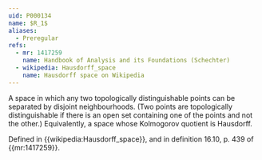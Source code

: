 ```yaml
---
uid: P000134
name: $R_1$
aliases:
  - Preregular
refs:
  - mr: 1417259
    name: Handbook of Analysis and its Foundations (Schechter)
  - wikipedia: Hausdorff_space
    name: Hausdorff space on Wikipedia
---
```


A space in which any two topologically distinguishable points can be separated by disjoint neighbourhoods. (Two points are topologically distinguishable if there is an open set containing one of the points and not the other.)  Equivalently, a space whose Kolmogorov quotient is Hausdorff.

Defined in {{wikipedia:Hausdorff_space}}, and in definition 16.10, p. 439 of {{mr:1417259}}.
